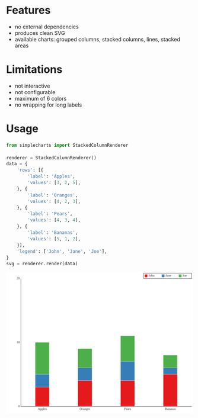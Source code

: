 # Features

-   no external dependencies
-   produces clean SVG
-   available charts: grouped columns, stacked columns, lines, stacked
    areas

# Limitations

-   not interactive
-   not configurable
-   maximum of 6 colors
-   no wrapping for long labels

# Usage

```python
from simplecharts import StackedColumnRenderer

renderer = StackedColumnRenderer()
data = {
    'rows': [{
        'label': 'Apples',
        'values': [3, 2, 5],
    }, {
        'label': 'Oranges',
        'values': [4, 2, 3],
    }, {
        'label': 'Pears',
        'values': [4, 3, 4],
    }, {
        'label': 'Bananas',
        'values': [5, 1, 2],
    }],
    'legend': ['John', 'Jane', 'Joe'],
}
svg = renderer.render(data)
```

![example](https://github.com/xi/simplecharts/blob/master/tests/simple_StackedColumnRenderer.svg)
